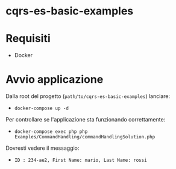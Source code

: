 # cqrs-es-basic-examples

# Requisiti

- Docker

# Avvio applicazione

Dalla root del progetto (`path/to/cqrs-es-basic-examples`) lanciare:
- `docker-compose up -d`

Per controllare se l'applicazione sta funzionando correttamente:
- `docker-compose exec php php Examples/CommandHandling/commandHandlingSolution.php`

Dovresti vedere il messaggio:
- `ID : 234-ae2, First Name: mario, Last Name: rossi`
